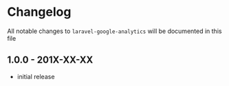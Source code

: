 # Changelog

All notable changes to `laravel-google-analytics` will be documented in this file

## 1.0.0 - 201X-XX-XX

- initial release
